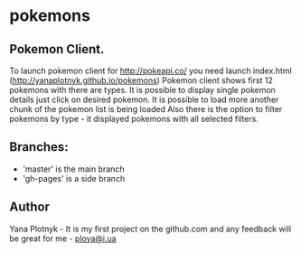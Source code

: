 # pokemons

## Pokemon Client.

To launch pokemon client for http://pokeapi.co/ you need launch index.html (http://yanaplotnyk.github.io/pokemons)
Pokemon client shows first 12 pokemons with there are types.
It is possible to display single pokemon details just click on desired pokemon.
It is possible to load more another chunk of the pokemon list is being loaded
Also there is the option to filter pokemons by type - it displayed pokemons with all selected filters.

## Branches:
* 'master' is the main branch
* 'gh-pages' is a side branch

## Author
Yana Plotnyk - It is my first project on the github.com and any feedback will be great for me - ploya@i.ua
